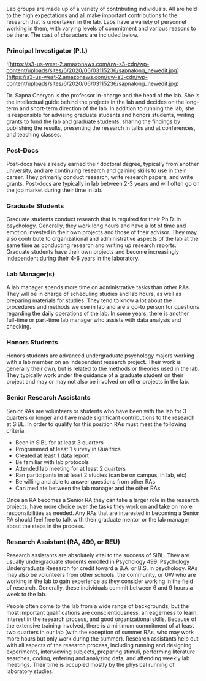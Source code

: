 
Lab groups are made up of a variety of contributing individuals. All are held to the high expectations and all make important contributions to the research that is undertaken in the lab. Labs have a variety of personnel working in them, with varying levels of commitment and various reasons to be there. The cast of characters are included below.

### Principal Investigator (P.I.)

![https://s3-us-west-2.amazonaws.com/uw-s3-cdn/wp-content/uploads/sites/6/2020/06/03115236/sapnalong_newedit.jpg](https://s3-us-west-2.amazonaws.com/uw-s3-cdn/wp-content/uploads/sites/6/2020/06/03115236/sapnalong_newedit.jpg)

Dr. Sapna Cheryan is the professor in-charge and the head of the lab. She is the intellectual guide behind the projects in the lab and decides on the long-term and short-term direction of the lab. In addition to running the lab, she is responsible for advising graduate students and honors students, writing grants to fund the lab and graduate students, sharing the findings by publishing the results, presenting the research in talks and at conferences, and teaching classes.

### Post-Docs

Post-docs have already earned their doctoral degree, typically from another university, and are continuing research and gaining skills to use in their career. They primarily conduct research, write research papers, and write grants. Post-docs are typically in lab between 2-3 years and will often go on the job market during their time in lab.

### Graduate Students

Graduate students conduct research that is required for their Ph.D. in psychology. Generally, they work long hours and have a lot of time and emotion invested in their own projects and those of their advisor. They may also contribute to organizational and administrative aspects of the lab at the same time as conducting research and writing up research reports. Graduate students have their own projects and become increasingly independent during their 4-6 years in the laboratory.

### Lab Manager(s)

A lab manager spends more time on administrative tasks than other RAs. They will be in charge of scheduling studies and lab hours, as well as preparing materials for studies. They tend to know a lot about the procedures and methods we use in lab and are a go-to person for questions regarding the daily operations of the lab. In some years, there is another full-time or part-time lab manager who assists with data analysis and checking.

### Honors Students

Honors students are advanced undergraduate psychology majors working with a lab member on an independent research project. Their work is generally their own, but is related to the methods or theories used in the lab. They typically work under the guidance of a graduate student on their project and may or may not also be involved on other projects in the lab.

### Senior Research Assistants

Senior RAs are volunteers or students who have been with the lab for 3 quarters or longer and have made significant contributions to the research at SIBL. In order to qualify for this position RAs must meet the following criteria:

- Been in SIBL for at least 3 quarters
- Programmed at least 1 survey in Qualtrics
- Created at least 1 data report
- Be familiar with lab protocols
- Attended lab meeting for at least 2 quarters
- Ran participants in at least 2 studies (can be on campus, in lab, etc)
- Be willing and able to answer questions from other RAs
- Can mediate between the lab manager and the other RAs

Once an RA becomes a Senior RA they can take a larger role in the research projects, have more choice over the tasks they work on and take on more responsibilities as needed. Any RAs that are interested in becoming a Senior RA should feel free to talk with their graduate mentor or the lab manager about the steps in the process.

### Research Assistant (RA, 499, or REU)

Research assistants are absolutely vital to the success of SIBL. They are usually undergraduate students enrolled in Psychology 499: Psychology Undergraduate Research for credit toward a B.A. or B.S. in psychology. RAs may also be volunteers from other schools, the community, or UW who are working in the lab to gain experience as they consider working in the field of research. Generally, these individuals commit between 6 and 9 hours a week to the lab.

People often come to the lab from a wide range of backgrounds, but the most important qualifications are conscientiousness, an eagerness to learn, interest in the research process, and good organizational skills. Because of the extensive training involved, there is a minimum commitment of at least two quarters in our lab (with the exception of summer RAs, who may work more hours but only work during the summer). Research assistants help out with all aspects of the research process, including running and designing experiments, interviewing subjects, preparing stimuli, performing literature searches, coding, entering and analyzing data, and attending weekly lab meetings. Their time is occupied mostly by the physical running of laboratory studies.